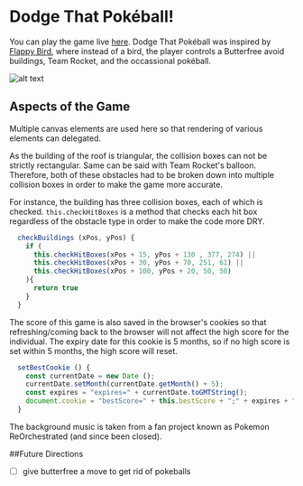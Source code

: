 # Dodge That Pokéball!
You can play the game live [here](http://sgan.me/DodgePokeball/index.html).
Dodge That Pokéball was inspired by [Flappy Bird](http://flappybird.io/), where instead of a bird, the player controls a Butterfree avoid buildings, Team Rocket, and the occassional pokéball.

![alt text](http://i.imgur.com/2xQudqh.png)

## Aspects of the Game

Multiple canvas elements are used here so that rendering of various elements can delegated.

As the building of the roof is triangular, the collision boxes can not be strictly rectangular. Same can be said with Team Rocket's balloon. Therefore, both of these obstacles had to be broken down into multiple collision boxes in order to make the game more accurate.

For instance, the building has three collision boxes, each of which is checked. `this.checkHitBoxes` is a method that checks each hit box regardless of the obstacle type in order to make the code more DRY.

```javascript
  checkBuildings (xPos, yPos) {
    if (
      this.checkHitBoxes(xPos + 15, yPos + 130 , 377, 274) ||
      this.checkHitBoxes(xPos + 30, yPos + 70, 251, 61) ||
      this.checkHitBoxes(xPos + 100, yPos + 20, 50, 50)
    ){
      return true
    }
  }
```

The score of this game is also saved in the browser's cookies so that refreshing/coming back to the browser will not affect the high score for the individual. The expiry date for this cookie is 5 months, so if no high score is set within 5 months, the high score will reset.

```javascript
  setBestCookie () {
    const currentDate = new Date ();
    currentDate.setMonth(currentDate.getMonth() + 5);
    const expires = "expires=" + currentDate.toGMTString();
    document.cookie = "bestScore=" + this.bestScore + ";" + expires + ";path=/";
  }
```

The background music is taken from a fan project known as Pokemon ReOrchestrated (and since been closed).

##Future Directions
- [ ] give butterfree a move to get rid of pokeballs
